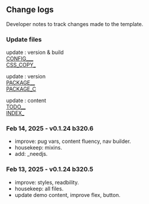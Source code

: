 ## Change logs

Developer notes to track changes made to the template.

### Update files

update : version & build  
[CONFIG___](_configs.pug)  
[CSS_COPY_](styles/gulp_css/_copyright.scss)  

update : version  
[PACKAGE__](package.json)  
[PACKAGE_C](package-copy.json)  

update : content  
[TODO__](todos/TODO.md)  
[INDEX_](pages/index.html.pug)  

### Feb 14, 2025 - v0.1.24 b320.6
- improve: pug vars, content fluency, nav builder.
- housekeep: mixins.
- add: _needjs.

### Feb 13, 2025 - v0.1.24 b320.5
- improve: styles, readbility.
- housekeep: all files.
- update demo content, improve flex, button.
